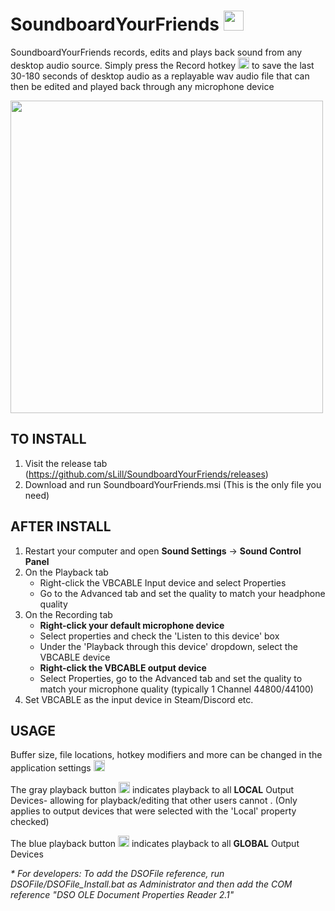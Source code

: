 # SoundboardYourFriends <img src="https://i.imgur.com/8FQAhfR.png" width="32"/> 

SoundboardYourFriends records, edits and plays back sound from any desktop audio source. Simply press the Record hotkey <img src="https://i.imgur.com/clb0yUN.png" width="18"/> to save the last 30-180 seconds of desktop audio as a replayable wav audio file that can then be edited and played back through any microphone device<br/> 

<img src="https://i.imgur.com/NJMIcPk.png" width="500"/>

<h2>TO INSTALL</h2>

1. Visit the release tab (https://github.com/sLill/SoundboardYourFriends/releases)
2. Download and run SoundboardYourFriends.msi (This is the only file you need)

<h2>AFTER INSTALL</h2>

1. Restart your computer and open <b>Sound Settings</b> &#8594; <b>Sound Control Panel</b>
3. On the Playback tab
	- Right-click the VBCABLE Input device and select Properties
	- Go to the Advanced tab and set the quality to match your headphone quality
4. On the Recording tab
	- <b>Right-click your default microphone device</b> 
	- Select properties and check the 'Listen to this device' box
	- Under the 'Playback through this device' dropdown, select the VBCABLE device 
	- <b>Right-click the VBCABLE output device</b>
	- Select Properties, go to the Advanced tab and set the quality to match your microphone quality (typically 1 Channel 44800/44100)
5. Set VBCABLE as the input device in Steam/Discord etc.

<h2>USAGE</h2>

Buffer size, file locations, hotkey modifiers and more can be changed in the application settings <img src="https://i.imgur.com/xFbGoPV.png" width="18"/>

The gray playback button <img src="https://i.imgur.com/MNAFpTI.png" width="18"/> indicates playback to all <b>LOCAL</b> Output Devices- allowing for playback/editing that other users cannot . (Only applies to output devices that were selected with the 'Local' property checked)

The blue playback button <img src="https://i.imgur.com/MXLZi1N.png" width="18"/> indicates playback to all <b>GLOBAL</b> Output Devices

<i>* For developers: To add the DSOFile reference, run DSOFile/DSOFile_Install.bat as Administrator and then add the COM reference "DSO OLE Document Properties Reader 2.1"</i>
